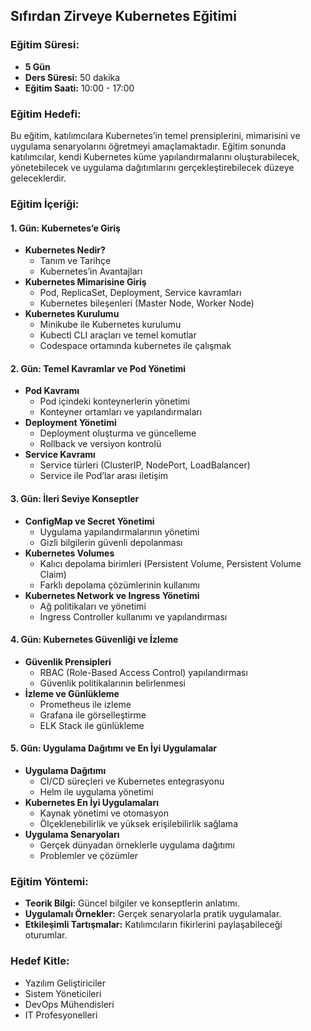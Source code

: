 ## Sıfırdan Zirveye Kubernetes Eğitimi

### Eğitim Süresi:

- **5 Gün**
- **Ders Süresi:** 50 dakika
- **Eğitim Saati:** 10:00 - 17:00

### Eğitim Hedefi:

Bu eğitim, katılımcılara Kubernetes’in temel prensiplerini, mimarisini ve uygulama senaryolarını öğretmeyi amaçlamaktadır. Eğitim sonunda katılımcılar, kendi Kubernetes küme yapılandırmalarını oluşturabilecek, yönetebilecek ve uygulama dağıtımlarını gerçekleştirebilecek düzeye geleceklerdir.

### Eğitim İçeriği:

#### 1. Gün: Kubernetes’e Giriş

- **Kubernetes Nedir?**
  - Tanım ve Tarihçe
  - Kubernetes’in Avantajları
- **Kubernetes Mimarisine Giriş**
  - Pod, ReplicaSet, Deployment, Service kavramları
  - Kubernetes bileşenleri (Master Node, Worker Node)
- **Kubernetes Kurulumu**
  - Minikube ile Kubernetes kurulumu
  - Kubectl CLI araçları ve temel komutlar
  - Codespace ortamında kubernetes ile çalışmak

#### 2. Gün: Temel Kavramlar ve Pod Yönetimi

- **Pod Kavramı**
  - Pod içindeki konteynerlerin yönetimi
  - Konteyner ortamları ve yapılandırmaları
- **Deployment Yönetimi**
  - Deployment oluşturma ve güncelleme
  - Rollback ve versiyon kontrolü
- **Service Kavramı**
  - Service türleri (ClusterIP, NodePort, LoadBalancer)
  - Service ile Pod’lar arası iletişim

#### 3. Gün: İleri Seviye Konseptler

- **ConfigMap ve Secret Yönetimi**
  - Uygulama yapılandırmalarının yönetimi
  - Gizli bilgilerin güvenli depolanması
- **Kubernetes Volumes**
  - Kalıcı depolama birimleri (Persistent Volume, Persistent Volume Claim)
  - Farklı depolama çözümlerinin kullanımı
- **Kubernetes Network ve Ingress Yönetimi**
  - Ağ politikaları ve yönetimi
  - Ingress Controller kullanımı ve yapılandırması

#### 4. Gün: Kubernetes Güvenliği ve İzleme

- **Güvenlik Prensipleri**
  - RBAC (Role-Based Access Control) yapılandırması
  - Güvenlik politikalarının belirlenmesi
- **İzleme ve Günlükleme**
  - Prometheus ile izleme
  - Grafana ile görselleştirme
  - ELK Stack ile günlükleme

#### 5. Gün: Uygulama Dağıtımı ve En İyi Uygulamalar

- **Uygulama Dağıtımı**
  - CI/CD süreçleri ve Kubernetes entegrasyonu
  - Helm ile uygulama yönetimi
- **Kubernetes En İyi Uygulamaları**
  - Kaynak yönetimi ve otomasyon
  - Ölçeklenebilirlik ve yüksek erişilebilirlik sağlama
- **Uygulama Senaryoları**
  - Gerçek dünyadan örneklerle uygulama dağıtımı
  - Problemler ve çözümler

### Eğitim Yöntemi:

- **Teorik Bilgi:** Güncel bilgiler ve konseptlerin anlatımı.
- **Uygulamalı Örnekler:** Gerçek senaryolarla pratik uygulamalar.
- **Etkileşimli Tartışmalar:** Katılımcıların fikirlerini paylaşabileceği oturumlar.

### Hedef Kitle:

- Yazılım Geliştiriciler
- Sistem Yöneticileri
- DevOps Mühendisleri
- IT Profesyonelleri
